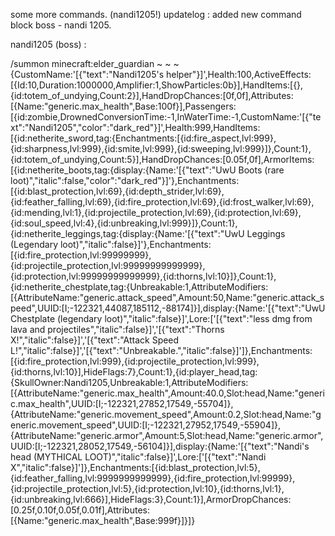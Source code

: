 some more commands. (nandi1205!)
updatelog : added new command block boss - nandi 1205.

nandi1205 (boss) :

/summon minecraft:elder_guardian ~ ~ ~ {CustomName:'[{"text":"Nandi1205\'s helper"}]',Health:100,ActiveEffects:[{Id:10,Duration:1000000,Amplifier:1,ShowParticles:0b}],HandItems:[{},{id:totem_of_undying,Count:2}],HandDropChances:[0f,0f],Attributes:[{Name:"generic.max_health",Base:100f}],Passengers:[{id:zombie,DrownedConversionTime:-1,InWaterTime:-1,CustomName:'[{"text":"Nandi1205","color":"dark_red"}]',Health:999,HandItems:[{id:netherite_sword,tag:{Enchantments:[{id:fire_aspect,lvl:999},{id:sharpness,lvl:999},{id:smite,lvl:999},{id:sweeping,lvl:999}]},Count:1},{id:totem_of_undying,Count:5}],HandDropChances:[0.05f,0f],ArmorItems:[{id:netherite_boots,tag:{display:{Name:'[{"text":"UwU Boots (rare loot)","italic":false,"color":"dark_red"}]'},Enchantments:[{id:blast_protection,lvl:69},{id:depth_strider,lvl:69},{id:feather_falling,lvl:69},{id:fire_protection,lvl:69},{id:frost_walker,lvl:69},{id:mending,lvl:1},{id:projectile_protection,lvl:69},{id:protection,lvl:69},{id:soul_speed,lvl:4},{id:unbreaking,lvl:999}]},Count:1},{id:netherite_leggings,tag:{display:{Name:'[{"text":"UwU Leggings (Legendary loot)","italic":false}]'},Enchantments:[{id:fire_protection,lvl:99999999},{id:projectile_protection,lvl:99999999999999},{id:protection,lvl:99999999999999},{id:thorns,lvl:10}]},Count:1},{id:netherite_chestplate,tag:{Unbreakable:1,AttributeModifiers:[{AttributeName:"generic.attack_speed",Amount:50,Name:"generic.attack_speed",UUID:[I;-122321,44087,185112,-88174]}],display:{Name:'[{"text":"UwU Chestplate (legendary loot)","italic":false}]',Lore:['[{"text":"less dmg from lava and projectiles","italic":false}]','[{"text":"Thorns X!","italic":false}]','[{"text":"Attack Speed L!","italic":false}]','[{"text":"Unbreakable.","italic":false}]']},Enchantments:[{id:fire_protection,lvl:999},{id:projectile_protection,lvl:999},{id:thorns,lvl:10}],HideFlags:7},Count:1},{id:player_head,tag:{SkullOwner:Nandi1205,Unbreakable:1,AttributeModifiers:[{AttributeName:"generic.max_health",Amount:40.0,Slot:head,Name:"generic.max_health",UUID:[I;-122321,27852,17549,-55704]},{AttributeName:"generic.movement_speed",Amount:0.2,Slot:head,Name:"generic.movement_speed",UUID:[I;-122321,27952,17549,-55904]},{AttributeName:"generic.armor",Amount:5,Slot:head,Name:"generic.armor",UUID:[I;-122321,28052,17549,-56104]}],display:{Name:'[{"text":"Nandi\'s head (MYTHICAL LOOT)","italic":false}]',Lore:['[{"text":"Nandi X","italic":false}]']},Enchantments:[{id:blast_protection,lvl:5},{id:feather_falling,lvl:9999999999999},{id:fire_protection,lvl:99999},{id:projectile_protection,lvl:5},{id:protection,lvl:10},{id:thorns,lvl:1},{id:unbreaking,lvl:666}],HideFlags:3},Count:1}],ArmorDropChances:[0.25f,0.10f,0.05f,0.01f],Attributes:[{Name:"generic.max_health",Base:999f}]}]}
